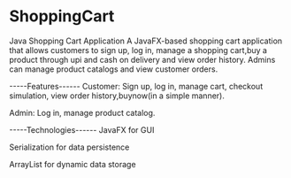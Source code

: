 # ShoppingCart
Java Shopping Cart Application
A JavaFX-based shopping cart application that allows customers to sign up, log in, manage a shopping cart,buy a product through upi and cash on delivery and view order history. Admins can manage product catalogs and view customer orders.

-----Features------
Customer: Sign up, log in, manage cart, checkout simulation, view order history,buynow(in a simple manner).

Admin: Log in, manage product catalog.

-----Technologies------
JavaFX for GUI

Serialization for data persistence 

ArrayList for dynamic data storage
